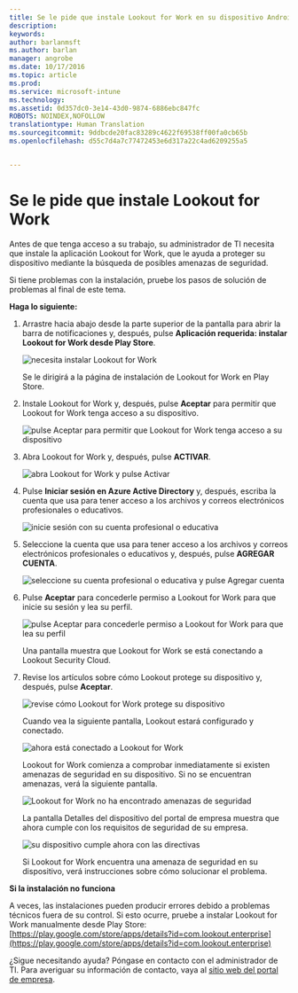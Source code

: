 ```yaml
---
title: Se le pide que instale Lookout for Work en su dispositivo Android | Microsoft Intune
description: 
keywords: 
author: barlanmsft
ms.author: barlan
manager: angrobe
ms.date: 10/17/2016
ms.topic: article
ms.prod: 
ms.service: microsoft-intune
ms.technology: 
ms.assetid: 0d357dc0-3e14-43d0-9874-6886ebc847fc
ROBOTS: NOINDEX,NOFOLLOW
translationtype: Human Translation
ms.sourcegitcommit: 9ddbcde20fac83289c4622f69538ff00fa0cb65b
ms.openlocfilehash: d55c7d4a7c77472453e6d317a22c4ad6209255a5


---
```


# <a name="you-are-prompted-to-install-lookout-for-work"></a>Se le pide que instale Lookout for Work

Antes de que tenga acceso a su trabajo, su administrador de TI necesita que instale la aplicación Lookout for Work, que le ayuda a proteger su dispositivo mediante la búsqueda de posibles amenazas de seguridad.

Si tiene problemas con la instalación, pruebe los pasos de solución de problemas al final de este tema.


**Haga lo siguiente:**

1.  Arrastre hacia abajo desde la parte superior de la pantalla para abrir la barra de notificaciones y, después, pulse **Aplicación requerida: instalar Lookout for Work desde Play Store**.

    ![necesita instalar Lookout for Work](./media/lookout-required-app-install-android.png)

    Se le dirigirá a la página de instalación de Lookout for Work en Play Store.

2.  Instale Lookout for Work y, después, pulse **Aceptar** para permitir que Lookout for Work tenga acceso a su dispositivo.

    ![pulse Aceptar para permitir que Lookout for Work tenga acceso a su dispositivo](./media/lookout-accept-store-permissions-android.png)

3. Abra Lookout for Work y, después, pulse **ACTIVAR**.

    ![abra Lookout for Work y pulse Activar](./media/lookout-activate-button-android.png)

4. Pulse **Iniciar sesión en Azure Active Directory** y, después, escriba la cuenta que usa para tener acceso a los archivos y correos electrónicos profesionales o educativos.

    ![inicie sesión con su cuenta profesional o educativa](./media/lookout-sign-in-azure-android.png)

5. Seleccione la cuenta que usa para tener acceso a los archivos y correos electrónicos profesionales o educativos y, después, pulse **AGREGAR CUENTA**.

    ![seleccione su cuenta profesional o educativa y pulse Agregar cuenta](./media/lookout-pick-account-android.png)

6. Pulse **Aceptar** para concederle permiso a Lookout for Work para que inicie su sesión y lea su perfil.

    ![pulse Aceptar para concederle permiso a Lookout for Work para que lea su perfil](./media/lookout-needs-permission-to-view-profile-android.png)

    Una pantalla muestra que Lookout for Work se está conectando a Lookout Security Cloud.

7. Revise los artículos sobre cómo Lookout protege su dispositivo y, después, pulse **Aceptar**.

    ![revise cómo Lookout for Work protege su dispositivo](./media/lookout-how-it-protects-your-device-android.png)

    Cuando vea la siguiente pantalla, Lookout estará configurado y conectado.

    ![ahora está conectado a Lookout for Work](./media/lookout-you-are-now-connected-android.png)

    Lookout for Work comienza a comprobar inmediatamente si existen amenazas de seguridad en su dispositivo. Si no se encuentran amenazas, verá la siguiente pantalla.

    ![Lookout for Work no ha encontrado amenazas de seguridad](./media/lookout-scan-no-threats-found-android.png)

    La pantalla Detalles del dispositivo del portal de empresa muestra que ahora cumple con los requisitos de seguridad de su empresa.

    ![su dispositivo cumple ahora con las directivas](./media/lookout-device-now-compliant-android.png)

    Si Lookout for Work encuentra una amenaza de seguridad en su dispositivo, verá instrucciones sobre cómo solucionar el problema.

**Si la instalación no funciona**

A veces, las instalaciones pueden producir errores debido a problemas técnicos fuera de su control. Si esto ocurre, pruebe a instalar Lookout for Work manualmente desde Play Store: [https://play.google.com/store/apps/details?id=com.lookout.enterprise](https://play.google.com/store/apps/details?id=com.lookout.enterprise) 

¿Sigue necesitando ayuda? Póngase en contacto con el administrador de TI. Para averiguar su información de contacto, vaya al [sitio web del portal de empresa](http://portal.manage.microsoft.com).



<!--HONumber=Nov16_HO1-->


